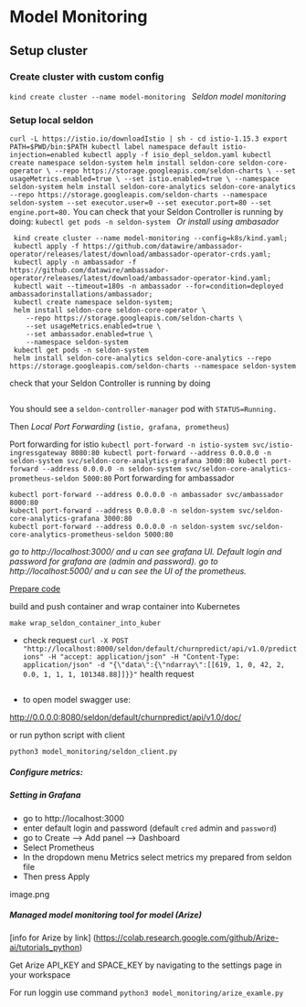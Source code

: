 # **Model Monitoring**

## Setup cluster

### Create cluster with custom config 

`kind create cluster --name model-monitoring
`
_Seldon model monitoring_

### Setup local seldon

`
curl -L https://istio.io/downloadIstio | sh -
cd istio-1.15.3
export PATH=$PWD/bin:$PATH
kubectl label namespace default istio-injection=enabled
kubectl apply -f isio_depl_seldon.yaml
kubectl create namespace seldon-system
helm install seldon-core seldon-core-operator \
    --repo https://storage.googleapis.com/seldon-charts \
    --set usageMetrics.enabled=true \
    --set istio.enabled=true \
    --namespace seldon-system
helm install seldon-core-analytics seldon-core-analytics --repo https://storage.googleapis.com/seldon-charts --namespace seldon-system --set executor.user=0 --set executor.port=80 --set engine.port=80.
`
You can check that your Seldon Controller is running by doing:
`kubectl get pods -n seldon-system
`
_Or install using ambasador_

```
 kind create cluster --name model-monitoring --config=k8s/kind.yaml;
 kubectl apply -f https://github.com/datawire/ambassador-operator/releases/latest/download/ambassador-operator-crds.yaml;
 kubectl apply -n ambassador -f https://github.com/datawire/ambassador-operator/releases/latest/download/ambassador-operator-kind.yaml;
 kubectl wait --timeout=180s -n ambassador --for=condition=deployed ambassadorinstallations/ambassador;
 kubectl create namespace seldon-system;
 helm install seldon-core seldon-core-operator \
    --repo https://storage.googleapis.com/seldon-charts \
    --set usageMetrics.enabled=true \
    --set ambassador.enabled=true \
    --namespace seldon-system
 kubectl get pods -n seldon-system
 helm install seldon-core-analytics seldon-core-analytics --repo https://storage.googleapis.com/seldon-charts --namespace seldon-system
```
check that your Seldon Controller is running by doing
``` kubectl get pods -n seldon-system
```



You should see a `seldon-controller-manager` pod with `STATUS=Running.`

Then _Local Port Forwarding_ (`istio, grafana, prometheus`)

Port forwarding for istio
`
kubectl port-forward -n istio-system svc/istio-ingressgateway 8080:80
kubectl port-forward --address 0.0.0.0 -n seldon-system svc/seldon-core-analytics-grafana 3000:80
kubectl port-forward --address 0.0.0.0 -n seldon-system svc/seldon-core-analytics-prometheus-seldon 5000:80
`
Port forwarding for ambassador
```
kubectl port-forward --address 0.0.0.0 -n ambassador svc/ambassador 8000:80
kubectl port-forward --address 0.0.0.0 -n seldon-system svc/seldon-core-analytics-grafana 3000:80
kubectl port-forward --address 0.0.0.0 -n seldon-system svc/seldon-core-analytics-prometheus-seldon 5000:80
```





_go to  http://localhost:3000/ and u can see grafana UI. Default login and password for grafana are (admin and password)._
_go to  http://localhost:5000/ and u can see the UI of the prometheus._

[Prepare code](https://docs.seldon.io/projects/seldon-core/en/latest/python/python_component.html)

build and push container and  wrap container into Kubernetes

`
make wrap_seldon_container_into_kuber 
` 

* check request
`
curl -X POST "http://localhost:8000/seldon/default/churnpredict/api/v1.0/predictions" -H "accept: application/json" -H "Content-Type: application/json" -d "{\"data\":{\"ndarray\":[[619, 1, 0, 42, 2, 0.0, 1, 1, 1, 101348.88]]}}"
`
health request
```curl -X POST http://0.0.0.0:7777/seldon/default/classifier-sample/api/v1.0/feedback -H "accept: application/json" -H "Content-Type: application/json" -d '{"request": "{\"data\":{\"ndarray\":[[619, 1, 0, 42, 2, 0.0, 1, 1, 1, 101348.88]]}}"}, "truth":{"jsonData": {"0": {"0":0}}}'
```
* to open model swagger use:


[http://0.0.0.0:8080/seldon/default/churnpredict/api/v1.0/doc/
](http://0.0.0.0:8080/seldon/default/churnpredict/api/v1.0/doc/)



or run python script with client

`python3 model_monitoring/seldon_client.py
`

##### Configure metrics:


 
##### Setting in Grafana
* go  to http://localhost:3000
* enter default login and password  (default `cred` admin and `password`)
* go to  Create --> Add panel --> Dashboard
* Select Prometheus 
* In the dropdown menu Metrics select metrics my prepared from seldon file
* Then press Apply 

image.png

##### Managed model monitoring tool for  model (Arize)

[info for Arize by link] 
(https://colab.research.google.com/github/Arize-ai/tutorials_python)

Get Arize API_KEY and SPACE_KEY by navigating to the settings page in your workspace


For run loggin use command
`python3 model_monitoring/arize_examle.py
`